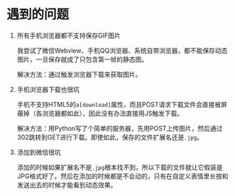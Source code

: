 遇到的问题
===

1. 所有手机浏览器都不支持保存GIF图片

   我尝试了微信Webview、手机QQ浏览器、系统自带浏览器，都不能保存动态图片，一旦保存就成了只包含第一帧的静态图。

   解决方法：通过触发浏览器下载来获取图片。

1. 手机浏览器下载也很坑

   手机不支持HTML5的`a[download]`属性，而且POST请求下载文件会直接被屏蔽掉（各浏览器都如此），因此没有办法直接用JS触发下载。

   解决方法：用Python写了个简单的服务器，先用POST上传图片，然后通过302跳转到GET进行下载。即使如此，保存的文件扩展名还是`.jpg`。

1. 添加到微信很坑

   添加的时候如果扩展名不是`.jpg`根本找不到，所以下载的文件就让它假装是JPG格式好了。然后在添加的时候都是不会动的，只有在自定义表情里长按和发送出去的时候才能看到动态效果。
